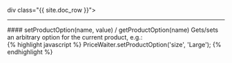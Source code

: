 div class="{{ site.doc_row }}">
***
<div class="{{ site.doc_col_light }}">
#### setProductOption(name, value) / getProductOption(name)
Gets/sets an arbitrary option for the current product, e.g.:
</div>
<div class="{{ site.doc_col_dark }}">
{% highlight javascript %}
PriceWaiter.setProductOption('size', 'Large');
{% endhighlight %}
</div>
</div>
